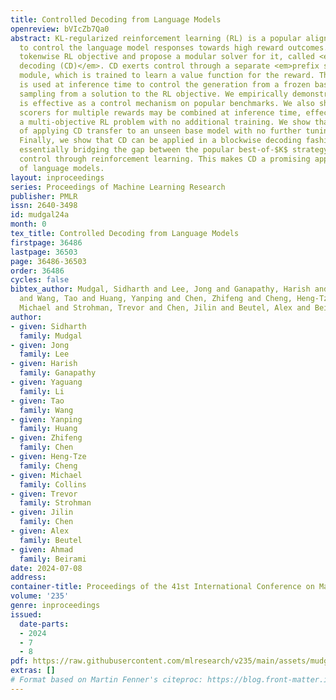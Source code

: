 ```yaml
---
title: Controlled Decoding from Language Models
openreview: bVIcZb7Qa0
abstract: KL-regularized reinforcement learning (RL) is a popular alignment framework
  to control the language model responses towards high reward outcomes. We pose a
  tokenwise RL objective and propose a modular solver for it, called <em>controlled
  decoding (CD)</em>. CD exerts control through a separate <em>prefix scorer</em>
  module, which is trained to learn a value function for the reward. The prefix scorer
  is used at inference time to control the generation from a frozen base model, provably
  sampling from a solution to the RL objective. We empirically demonstrate that CD
  is effective as a control mechanism on popular benchmarks. We also show that prefix
  scorers for multiple rewards may be combined at inference time, effectively solving
  a multi-objective RL problem with no additional training. We show that the benefits
  of applying CD transfer to an unseen base model with no further tuning as well.
  Finally, we show that CD can be applied in a blockwise decoding fashion at inference-time,
  essentially bridging the gap between the popular best-of-$K$ strategy and tokenwise
  control through reinforcement learning. This makes CD a promising approach for alignment
  of language models.
layout: inproceedings
series: Proceedings of Machine Learning Research
publisher: PMLR
issn: 2640-3498
id: mudgal24a
month: 0
tex_title: Controlled Decoding from Language Models
firstpage: 36486
lastpage: 36503
page: 36486-36503
order: 36486
cycles: false
bibtex_author: Mudgal, Sidharth and Lee, Jong and Ganapathy, Harish and Li, Yaguang
  and Wang, Tao and Huang, Yanping and Chen, Zhifeng and Cheng, Heng-Tze and Collins,
  Michael and Strohman, Trevor and Chen, Jilin and Beutel, Alex and Beirami, Ahmad
author:
- given: Sidharth
  family: Mudgal
- given: Jong
  family: Lee
- given: Harish
  family: Ganapathy
- given: Yaguang
  family: Li
- given: Tao
  family: Wang
- given: Yanping
  family: Huang
- given: Zhifeng
  family: Chen
- given: Heng-Tze
  family: Cheng
- given: Michael
  family: Collins
- given: Trevor
  family: Strohman
- given: Jilin
  family: Chen
- given: Alex
  family: Beutel
- given: Ahmad
  family: Beirami
date: 2024-07-08
address:
container-title: Proceedings of the 41st International Conference on Machine Learning
volume: '235'
genre: inproceedings
issued:
  date-parts:
  - 2024
  - 7
  - 8
pdf: https://raw.githubusercontent.com/mlresearch/v235/main/assets/mudgal24a/mudgal24a.pdf
extras: []
# Format based on Martin Fenner's citeproc: https://blog.front-matter.io/posts/citeproc-yaml-for-bibliographies/
---
```

